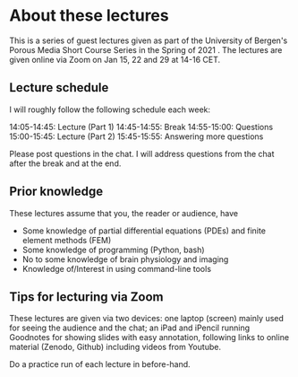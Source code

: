# About these lectures #

This is a series of guest lectures given as part of the University of
Bergen's Porous Media Short Course Series in the Spring of 2021 . The
lectures are given online via Zoom on Jan 15, 22 and 29 at 14-16 CET.

## Lecture schedule ##

I will roughly follow the following schedule each week:

14:05-14:45: Lecture (Part 1)
14:45-14:55: Break
14:55-15:00: Questions 
15:00-15:45: Lecture (Part 2)
15:45-15:55: Answering more questions 

Please post questions in the chat. I will address questions from the
chat after the break and at the end.

## Prior knowledge  ##

These lectures assume that you, the reader or audience, have

* Some knowledge of partial differential equations (PDEs) and finite
  element methods (FEM)
* Some knowledge of programming (Python, bash)
* No to some knowledge of brain physiology and imaging
* Knowledge of/Interest in using command-line tools

## Tips for lecturing via Zoom ##

These lectures are given via two devices: one laptop (screen) mainly
used for seeing the audience and the chat; an iPad and iPencil running
Goodnotes for showing slides with easy annotation, following links to
online material (Zenodo, Github) including videos from Youtube. 

Do a practice run of each lecture in before-hand.


